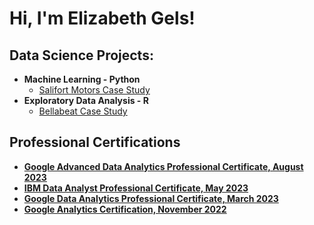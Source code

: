 <h1>Hi, I'm Elizabeth Gels! </h1>

<h2>Data Science Projects:</h2>

- <b>Machine Learning - Python</b>
  - [Salifort Motors Case Study](https://github.com/elgels/Salifort-Case-Study/blob/main/salifort-motors-case-study-python.ipynb)
- <b>Exploratory Data Analysis - R</b>
  - [Bellabeat Case Study](https://github.com/elgels/Bellabeat-Case-Study/blob/main/Bellabeat-Copy-From-Kaggle.md) <b>

<h2>Professional Certifications</h2>

- [Google Advanced Data Analytics Professional Certificate, August 2023](https://www.credly.com/badges/dbc5ef13-38af-4720-b070-12d9595c6baf/public_url)
- [IBM Data Analyst Professional Certificate, May 2023](https://www.credly.com/badges/87dd0204-13e1-46c7-a868-09450c71f91a)
- [Google Data Analytics Professional Certificate, March 2023](https://www.credly.com/badges/8b195947-9486-4e62-bc00-d016e374d081)
- [Google Analytics Certification, November 2022](https://skillshop.credential.net/7c20a770-d851-4bf1-b8fc-8e29f91b2924?record_view=true)

<!-- <h2> 🤳 Connect with me:</h2>

[<img align="left" alt="JoshMadakor | YouTube" width="22px" src="https://cdn.jsdelivr.net/npm/simple-icons@v3/icons/youtube.svg" />][youtube]
[<img align="left" alt="JoshMadakor | Twitter" width="22px" src="https://cdn.jsdelivr.net/npm/simple-icons@v3/icons/twitter.svg" />][twitter]
[<img align="left" alt="JoshMadakor | LinkedIn" width="22px" src="https://cdn.jsdelivr.net/npm/simple-icons@v3/icons/linkedin.svg" />][linkedin]
[<img align="left" alt="JoshMadakor | Instagram" width="22px" src="https://cdn.jsdelivr.net/npm/simple-icons@v3/icons/instagram.svg" />][instagram]

[twitter]: https://twitter.com/joshmadakor
[youtube]: https://www.youtube.com/c/joshmadakor
[instagram]: https://www.instagram.com/joshmadakor/
[linkedin]: https://linkedin.com/in/joshmadakor


**joshmadakor1/joshmadakor1** is a ✨ _special_ ✨ repository because its `README.md` (this file) appears on your GitHub profile.

Here are some ideas to get you started:

- 🔭 I’m currently working on ...
- 🌱 I’m currently learning ...
- 👯 I’m looking to collaborate on ...
- 🤔 I’m looking for help with ...
- 💬 Ask me about ...
- 📫 How to reach me: ...
- 😄 Pronouns: ...
- ⚡ Fun fact: ...
-->
